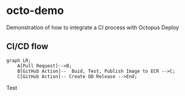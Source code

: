 # octo-demo
Demonstration of how to integrate a CI process with Octopus Deploy

## CI/CD flow
```mermaid
graph LR;
    A[Pull Request]-->B;
    B[GitHub Action]--  Buid, Test, Publish Image to ECR -->C;
    C[GitHub Action]-- Create OD Release -->End;
```

Test
